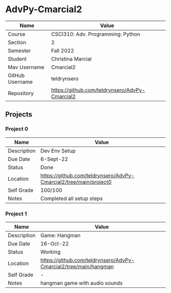 # AdvPy-Cmarcial2

| Name | Value |
| --- | --- |
| Course | CSCI310: Adv. Programming: Python |
| Section | 2 |
| Semester | Fall 2022 |
| Student | Christina Marcial |
| Mav Username | Cmarcial2 |
| GitHub Username | teldrynsero |
| Repository | https://github.com/teldrynsero/AdvPy-Cmarcial2 |

## Projects

### Project 0

| Name | Value |
| --- | --- |
| Description | Dev Env Setup |
| Due Date | 6-Sept-22 |
| Status | Done |
| Location | https://github.com/teldrynsero/AdvPy-Cmarcial2/tree/main/project0 |
| Self Grade | 100/100 |
| Notes | Completed all setup steps |

### Project 1

| Name | Value |
| --- | --- |
| Description | Game: Hangman |
| Due Date | 16-Oct-22 |
| Status | Working |
| Location | https://github.com/teldrynsero/AdvPy-Cmarcial2/tree/main/hangman |
| Self Grade | - |
| Notes | hangman game with audio sounds |
